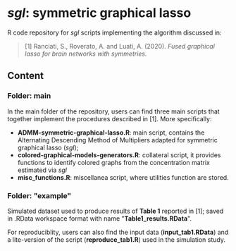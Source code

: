 # *sgl*: symmetric graphical lasso
R code repository for *sgl* scripts implementing the algorithm discussed in:

> [1] Ranciati, S., Roverato, A. and Luati, A. (2020). *Fused graphical lasso for brain networks with symmetries.*

## Content
### Folder: main
In the main folder of the repository, users can find three main scripts that together implement the procedures described in [1].
More specifically:

- **ADMM-symmetric-graphical-lasso.R**: main script, contains the Alternating Descending Method of Multipliers adapted for symmetric graphical lasso (*sgl*);
- **colored-graphical-models-generators.R**: collateral script, it provides functions to identify colored graphs from the concentration matrix estimated via *sgl*
- **misc_functions.R**: miscellanea script, where utilities function are stored.

### Folder: "example"
Simulated dataset used to produce results of **Table 1** reported in [1]; saved in .RData workspace format with name "**Table1_results.RData**".

For reproduciblity, users can also find the input data (**input_tab1.RData**) and a lite-version of the script (**reproduce_tab1.R**) used in the simulation study.
